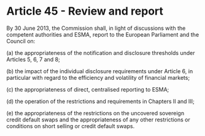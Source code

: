 # Article 45 - Review and report


By 30 June 2013, the Commission shall, in light of discussions with the competent authorities and ESMA, report to the European Parliament and the Council on:

(a) the appropriateness of the notification and disclosure thresholds under Articles 5, 6, 7 and 8;

(b) the impact of the individual disclosure requirements under Article 6, in particular with regard to the efficiency and volatility of financial markets;

(c) the appropriateness of direct, centralised reporting to ESMA;

(d) the operation of the restrictions and requirements in Chapters II and III;

(e) the appropriateness of the restrictions on the uncovered sovereign credit default swaps and the appropriateness of any other restrictions or conditions on short selling or credit default swaps.
